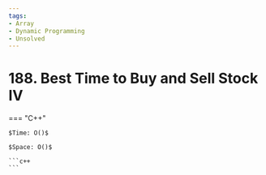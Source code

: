 ```yaml
---
tags:
- Array
- Dynamic Programming
- Unsolved
---
```



# 188. Best Time to Buy and Sell Stock IV

=== "C++"

    $Time: O()$

    $Space: O()$

    ```c++
    ```